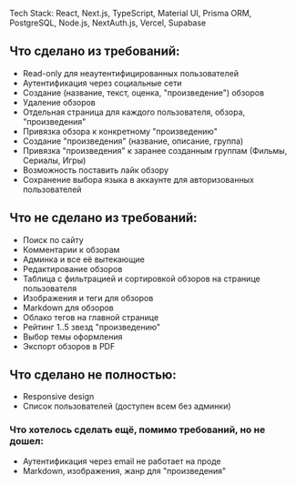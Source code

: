 Tech Stack: React, Next.js, TypeScript, Material UI, Prisma ORM, PostgreSQL, Node.js, NextAuth.js, Vercel, Supabase

## Что сделано из требований:
* Read-only для неаутентифицированных пользователей
* Аутентификация через социальные сети
* Создание (название, текст, оценка, "произведение") обзоров
* Удаление обзоров
* Отдельная страница для каждого пользователя, обзора, "произведения"
* Привязка обзора к конкретному "произведению"
* Создание "произведения" (название, описание, группа)
* Привязка "произведения" к заранее созданным группам (Фильмы, Сериалы, Игры)
* Возможность поставить лайк обзору
* Сохранение выбора языка в аккаунте для авторизованных пользователей

## Что не сделано из требований:
* Поиск по сайту
* Комментарии к обзорам
* Админка и все её вытекающие
* Редактирование обзоров
* Таблица с фильтрацией и сортировкой обзоров на странице пользователя
* Изображения и теги для обзоров
* Markdown для обзоров
* Облако тегов на главной странице 
* Рейтинг 1..5 звезд "произведению"
* Выбор темы оформления
* Экспорт обзоров в PDF

## Что сделано не полностью:
* Responsive design
* Список пользователей (доступен всем без админки)

### Что хотелось сделать ещё, помимо требований, но не дошел:
* Аутентификация через email не работает на проде
* Markdown, изображения, жанр для "произведения"
